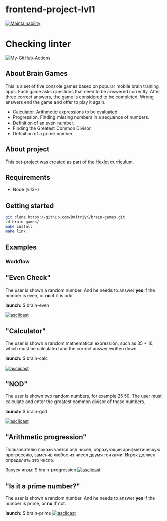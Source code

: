 # frontend-project-lvl1
[![Maintainability](https://api.codeclimate.com/v1/badges/42f028473ae57a397e1a/maintainability)](https://codeclimate.com/github/Alaska90/frontend-project-lvl1/maintainability)

# Checking linter
![My-GitHub-Actions](https://github.com/Alaska90/frontend-project-lvl1/workflows/My-GitHub-Actions/badge.svg)

## About Brain Games

This is a set of five console games based on popular mobile brain training apps. Each game asks questions that need to be answered correctly. After three correct answers, the game is considered to be completed. Wrong answers end the game and offer to play it again.
  - Calculator. Arithmetic expressions to be evaluated.
  - Progression. Finding missing numbers in a sequence of numbers.
  - Definition of an even number.
  - Finding the Greatest Common Divisor.
  - Definition of a prime number.

## About project

This pet-project was created as part of the [Hexlet](https://ru.hexlet.io/programs/frontend/projects/44) curriculum.

## Requirements

- Node (v.13+)

## Getting started

```sh
git clone https://github.com/DmitriyK/brain-games.git
cd brain-games/
make install
make link
```
## Examples

### Workflow

## "Even Check"

The user is shown a random number. And he needs to answer **yes** if the number is even, or **no** if it is odd.

**launch:** $ brain-even

[![asciicast](https://asciinema.org/a/ClutXmQVzXTytF1e2nxrPJLRG.svg)](https://asciinema.org/a/ClutXmQVzXTytF1e2nxrPJLRG)

## "Calculator"

The user is shown a random mathematical expression, such as 35 + 16, which must be calculated and the correct answer written down.

**launch:** $ brain-calc

[![asciicast](https://asciinema.org/a/HoLYjNVEVDkc2uzS9yMa4VgrA.svg)](https://asciinema.org/a/HoLYjNVEVDkc2uzS9yMa4VgrA)

## "NOD"

The user is shown two random numbers, for example 25 50. The user must calculate and enter the greatest common divisor of these numbers.

**launch:** $ brain-gcd

[![asciicast](https://asciinema.org/a/HZ1rppFYA5FFeizWRNrGqkHiz.svg)](https://asciinema.org/a/HZ1rppFYA5FFeizWRNrGqkHiz)

## "Arithmetic progression"
Пользователю показывается ряд чисел, образующий арифметическую прогрессию, заменив любое из чисел двумя точками. Игрок должен определить это число.

Запуск игры: $ brain-progression
[![asciicast](https://asciinema.org/a/WnniCYSZQc9HJPk9PijCz0wUo.svg)](https://asciinema.org/a/WnniCYSZQc9HJPk9PijCz0wUo)

## "Is it a prime number?"

The user is shown a random number. And he needs to answer **yes** if the number is prime, or **no** if not.

**launch:** $ brain-prime
[![asciicast](https://asciinema.org/a/AIjoNoDuLggCdHOkzS81fJ5g6.svg)](https://asciinema.org/a/AIjoNoDuLggCdHOkzS81fJ5g6)
